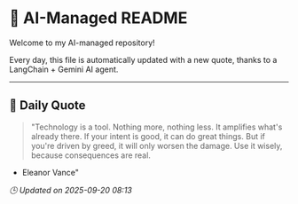 # 🧠 AI-Managed README

Welcome to my AI-managed repository!

Every day, this file is automatically updated with a new quote, thanks to a LangChain + Gemini AI agent.

---

## 📅 Daily Quote

> "Technology is a tool. Nothing more, nothing less.
It amplifies what's already there.
If your intent is good, it can do great things.
But if you're driven by greed, it will only worsen the damage.
Use it wisely, because consequences are real.
- Eleanor Vance"

*🕒 Updated on 2025-09-20 08:13*